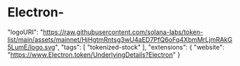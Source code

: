 # Electron-
 "logoURI": "https://raw.githubusercontent.com/solana-labs/token-list/main/assets/mainnet/HjHgtmRntsg3wU4aED7PfQ6oFq4XbmMrLjmRAkG5LumE/logo.svg",       "tags": [         "tokenized-stock"       ],       "extensions": {         "website": "https://www.Electron.token/UnderlyingDetails?Electron"       }

